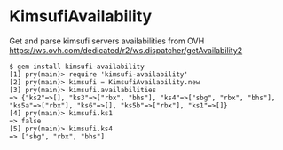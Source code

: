 # KimsufiAvailability

Get and parse kimsufi servers availabilities from OVH https://ws.ovh.com/dedicated/r2/ws.dispatcher/getAvailability2

    $ gem install kimsufi-availability    
    [1] pry(main)> require 'kimsufi-availability'
    [2] pry(main)> kimsufi = KimsufiAvailability.new
    [3] pry(main)> kimsufi.availabilities
    => {"ks2"=>[], "ks3"=>["rbx", "bhs"], "ks4"=>["sbg", "rbx", "bhs"], "ks5a"=>["rbx"], "ks6"=>[], "ks5b"=>["rbx"], "ks1"=>[]}
    [4] pry(main)> kimsufi.ks1
    => false
    [5] pry(main)> kimsufi.ks4
    => ["sbg", "rbx", "bhs"]
